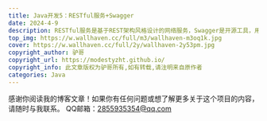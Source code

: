 ```yaml
---
title: Java开发5：RESTful服务+Swagger
date: 2024-4-9
description: RESTful服务是基于REST架构风格设计的网络服务，Swagger是开源工具，用于设计、构建、记录和使用RESTful Web服务。
top_img: https://w.wallhaven.cc/full/m3/wallhaven-m3oq1k.jpg
cover: https://w.wallhaven.cc/full/2y/wallhaven-2y53pm.jpg
copyright_author: 驴哥
copyright_url: https://modestyzht.github.io/
copyright_info: 此文章版权为驴哥所有,如有转载,请注明来自原作者
categories: Java
---
```


感谢你阅读我的博客文章！如果你有任何问题或想了解更多关于这个项目的内容，请随时与我联系。
QQ邮箱：2855935354@qq.com